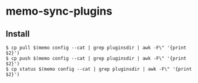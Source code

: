 # memo-sync-plugins

## Install
```
$ cp pull $(memo config --cat | grep pluginsdir | awk -F\" '{print $2}')
$ cp push $(memo config --cat | grep pluginsdir | awk -F\" '{print $2}')
$ cp status $(memo config --cat | grep pluginsdir | awk -F\" '{print $2}')
```
